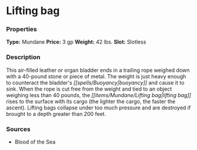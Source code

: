﻿---
Title: "Lifting bag"
Type: "Mundane"
Price: "3 gp"
Weight: "42 lbs."
Slot: "Slotless"
Description: |
  "This air-filled leather or organ bladder ends in a trailing rope weighed down with a 40-pound stone or piece of metal. The weight is just heavy enough to counteract the bladder's buoyancy and cause it to sink. When the rope is cut free from the weight and tied to an object weighing less than 40 pounds, the lifting bag rises to the surface with its cargo (the lighter the cargo, the faster the ascent). Lifting bags collapse under too much pressure and are destroyed if brought to a depth greater than 200 feet."
Sources: "['Blood of the Sea']"
---

# Lifting bag

### Properties

**Type:** Mundane **Price:** 3 gp **Weight:** 42 lbs. **Slot:** Slotless

### Description

This air-filled leather or organ bladder ends in a trailing rope weighed down with a 40-pound stone or piece of metal. The weight is just heavy enough to counteract the bladder's _[[spells/Buoyancy|buoyancy]]_ and cause it to sink. When the rope is cut free from the weight and tied to an object weighing less than 40 pounds, the _[[items/Mundane/Lifting bag|lifting bag]]_ rises to the surface with its cargo (the lighter the cargo, the faster the ascent). Lifting bags collapse under too much pressure and are destroyed if brought to a depth greater than 200 feet.

### Sources

* Blood of the Sea